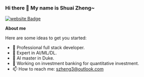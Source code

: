 ### Hi there 👋  My name is Shuai Zheng~
<div id="resumes">
  <a href="https://sszzz.me">
    <img src="https://img.shields.io/badge/Portfolio-%23000000.svg?style=for-the-badge&logo=firefox&logoColor=#FF7139" alt="website Badge"/>
  </a>
</div>


**About me**

Here are some ideas to get you started:

- 🔭 Professional full stack developer. 
- 🌱 Expert in AI/ML/DL.
- 🤔 AI master in Duke.
- 💬 Working on investment banking for quantitative investment.
- 📫 How to reach me: szheng3@outlook.com






<!-- 
<img height="180em" src="https://github-readme-stats.vercel.app/api?username=szheng3&show_icons=true&hide_border=true&&count_private=true&include_all_commits=true" />
[![Top Langs](https://github-readme-stats.vercel.app/api/top-langs/?username=szheng3&layout=compact&theme=vision-friendly-dark)](https://github.com/anuraghazra/github-readme-stats)

 -->
